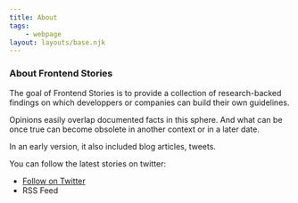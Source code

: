```yaml
---
title: About
tags: 
    - webpage
layout: layouts/base.njk
---
```

### About Frontend Stories

The goal of Frontend Stories is to provide a collection of research-backed findings on which developpers or companies can build their own guidelines.

Opinions easily overlap documented facts in this sphere. And what can be once true can become obsolete in another context or in a later date.

In an early version, it also included blog articles, tweets.

You can follow the latest stories on twitter:

- [Follow on Twitter](https://twitter.com/FrontendStories)
- RSS Feed

